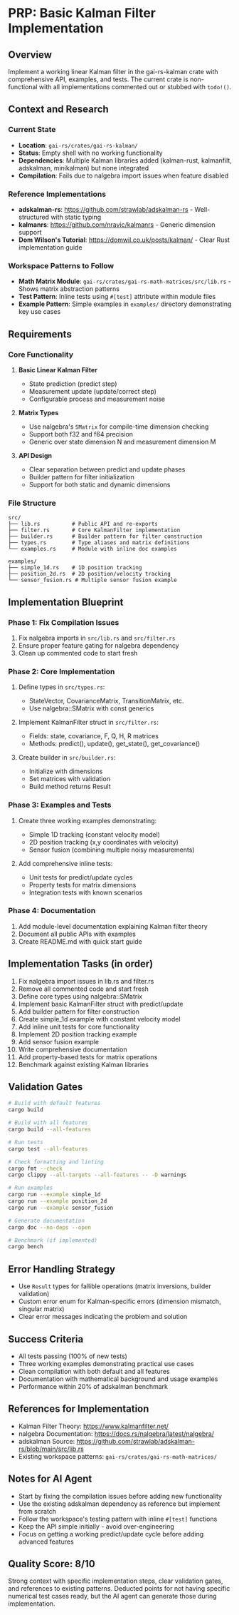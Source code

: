 # PRP: Basic Kalman Filter Implementation

## Overview
Implement a working linear Kalman filter in the gai-rs-kalman crate with comprehensive API, examples, and tests. The current crate is non-functional with all implementations commented out or stubbed with `todo!()`.

## Context and Research

### Current State
- **Location**: `gai-rs/crates/gai-rs-kalman/`
- **Status**: Empty shell with no working functionality
- **Dependencies**: Multiple Kalman libraries added (kalman-rust, kalmanfilt, adskalman, minikalman) but none integrated
- **Compilation**: Fails due to nalgebra import issues when feature disabled

### Reference Implementations
- **adskalman-rs**: https://github.com/strawlab/adskalman-rs - Well-structured with static typing
- **kalmanrs**: https://github.com/nravic/kalmanrs - Generic dimension support
- **Dom Wilson's Tutorial**: https://domwil.co.uk/posts/kalman/ - Clear Rust implementation guide

### Workspace Patterns to Follow
- **Math Matrix Module**: `gai-rs/crates/gai-rs-math-matrices/src/lib.rs` - Shows matrix abstraction patterns
- **Test Pattern**: Inline tests using `#[test]` attribute within module files
- **Example Pattern**: Simple examples in `examples/` directory demonstrating key use cases

## Requirements

### Core Functionality
1. **Basic Linear Kalman Filter**
   - State prediction (predict step)
   - Measurement update (update/correct step)
   - Configurable process and measurement noise

2. **Matrix Types**
   - Use nalgebra's `SMatrix` for compile-time dimension checking
   - Support both f32 and f64 precision
   - Generic over state dimension N and measurement dimension M

3. **API Design**
   - Clear separation between predict and update phases
   - Builder pattern for filter initialization
   - Support for both static and dynamic dimensions

### File Structure
```
src/
├── lib.rs          # Public API and re-exports
├── filter.rs       # Core KalmanFilter implementation
├── builder.rs      # Builder pattern for filter construction
├── types.rs        # Type aliases and matrix definitions
└── examples.rs     # Module with inline doc examples

examples/
├── simple_1d.rs    # 1D position tracking
├── position_2d.rs  # 2D position/velocity tracking
└── sensor_fusion.rs # Multiple sensor fusion example
```

## Implementation Blueprint

### Phase 1: Fix Compilation Issues
1. Fix nalgebra imports in `src/lib.rs` and `src/filter.rs`
2. Ensure proper feature gating for nalgebra dependency
3. Clean up commented code to start fresh

### Phase 2: Core Implementation
1. Define types in `src/types.rs`:
   - StateVector, CovarianceMatrix, TransitionMatrix, etc.
   - Use nalgebra::SMatrix with const generics

2. Implement KalmanFilter struct in `src/filter.rs`:
   - Fields: state, covariance, F, Q, H, R matrices
   - Methods: predict(), update(), get_state(), get_covariance()

3. Create builder in `src/builder.rs`:
   - Initialize with dimensions
   - Set matrices with validation
   - Build method returns Result<KalmanFilter>

### Phase 3: Examples and Tests
1. Create three working examples demonstrating:
   - Simple 1D tracking (constant velocity model)
   - 2D position tracking (x,y coordinates with velocity)
   - Sensor fusion (combining multiple noisy measurements)

2. Add comprehensive inline tests:
   - Unit tests for predict/update cycles
   - Property tests for matrix dimensions
   - Integration tests with known scenarios

### Phase 4: Documentation
1. Add module-level documentation explaining Kalman filter theory
2. Document all public APIs with examples
3. Create README.md with quick start guide

## Implementation Tasks (in order)

1. Fix nalgebra import issues in lib.rs and filter.rs
2. Remove all commented code and start fresh
3. Define core types using nalgebra::SMatrix
4. Implement basic KalmanFilter struct with predict/update
5. Add builder pattern for filter construction
6. Create simple_1d example with constant velocity model
7. Add inline unit tests for core functionality
8. Implement 2D position tracking example
9. Add sensor fusion example
10. Write comprehensive documentation
11. Add property-based tests for matrix operations
12. Benchmark against existing Kalman libraries

## Validation Gates

```bash
# Build with default features
cargo build

# Build with all features
cargo build --all-features

# Run tests
cargo test --all-features

# Check formatting and linting
cargo fmt --check
cargo clippy --all-targets --all-features -- -D warnings

# Run examples
cargo run --example simple_1d
cargo run --example position_2d
cargo run --example sensor_fusion

# Generate documentation
cargo doc --no-deps --open

# Benchmark (if implemented)
cargo bench
```

## Error Handling Strategy
- Use `Result` types for fallible operations (matrix inversions, builder validation)
- Custom error enum for Kalman-specific errors (dimension mismatch, singular matrix)
- Clear error messages indicating the problem and solution

## Success Criteria
- All tests passing (100% of new tests)
- Three working examples demonstrating practical use cases
- Clean compilation with both default and all features
- Documentation with mathematical background and usage examples
- Performance within 20% of adskalman benchmark

## References for Implementation
- Kalman Filter Theory: https://www.kalmanfilter.net/
- nalgebra Documentation: https://docs.rs/nalgebra/latest/nalgebra/
- adskalman Source: https://github.com/strawlab/adskalman-rs/blob/main/src/lib.rs
- Existing workspace patterns: `gai-rs/crates/gai-rs-math-matrices/`

## Notes for AI Agent
- Start by fixing the compilation issues before adding new functionality
- Use the existing adskalman dependency as reference but implement from scratch
- Follow the workspace's testing pattern with inline `#[test]` functions
- Keep the API simple initially - avoid over-engineering
- Focus on getting a working predict/update cycle before adding advanced features

## Quality Score: 8/10
Strong context with specific implementation steps, clear validation gates, and references to existing patterns. Deducted points for not having specific numerical test cases ready, but the AI agent can generate those during implementation.